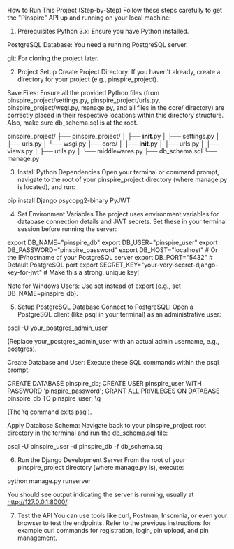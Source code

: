 How to Run This Project (Step-by-Step)
Follow these steps carefully to get the "Pinspire" API up and running on your local machine:

1. Prerequisites
Python 3.x: Ensure you have Python installed.

PostgreSQL Database: You need a running PostgreSQL server.

git: For cloning the project later.

2. Project Setup
Create Project Directory: If you haven't already, create a directory for your project (e.g., pinspire_project).

Save Files: Ensure all the provided Python files (from pinspire_project/settings.py, pinspire_project/urls.py, pinspire_project/wsgi.py, manage.py, and all files in the core/ directory) are correctly placed in their respective locations within this directory structure. Also, make sure db_schema.sql is at the root.

pinspire_project/
├── pinspire_project/
│   ├── __init__.py
│   ├── settings.py
│   ├── urls.py
│   └── wsgi.py
├── core/
│   ├── __init__.py
│   ├── urls.py
│   ├── views.py
│   ├── utils.py
│   └── middlewares.py
├── db_schema.sql
└── manage.py

3. Install Python Dependencies
Open your terminal or command prompt, navigate to the root of your pinspire_project directory (where manage.py is located), and run:

pip install Django psycopg2-binary PyJWT

4. Set Environment Variables
The project uses environment variables for database connection details and JWT secrets. Set these in your terminal session before running the server:

export DB_NAME="pinspire_db"
export DB_USER="pinspire_user"
export DB_PASSWORD="pinspire_password"
export DB_HOST="localhost" # Or the IP/hostname of your PostgreSQL server
export DB_PORT="5432"      # Default PostgreSQL port
export SECRET_KEY="your-very-secret-django-key-for-jwt" # Make this a strong, unique key!

Note for Windows Users: Use set instead of export (e.g., set DB_NAME=pinspire_db).

5. Setup PostgreSQL Database
Connect to PostgreSQL:
Open a PostgreSQL client (like psql in your terminal) as an administrative user:

psql -U your_postgres_admin_user

(Replace your_postgres_admin_user with an actual admin username, e.g., postgres).

Create Database and User:
Execute these SQL commands within the psql prompt:

CREATE DATABASE pinspire_db;
CREATE USER pinspire_user WITH PASSWORD 'pinspire_password';
GRANT ALL PRIVILEGES ON DATABASE pinspire_db TO pinspire_user;
\q

(The \q command exits psql).

Apply Database Schema:
Navigate back to your pinspire_project root directory in the terminal and run the db_schema.sql file:

psql -U pinspire_user -d pinspire_db -f db_schema.sql

6. Run the Django Development Server
From the root of your pinspire_project directory (where manage.py is), execute:

python manage.py runserver

You should see output indicating the server is running, usually at http://127.0.0.1:8000/.

7. Test the API
You can use tools like curl, Postman, Insomnia, or even your browser to test the endpoints. Refer to the previous instructions for example curl commands for registration, login, pin upload, and pin management.